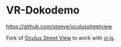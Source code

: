 VR-Dokodemo
==================
https://github.com/steeve/oculusstreetview

Fork of [Oculus Street View](http://oculusstreetview.eu.pn/) to work with [vr.js](https://github.com/benvanik/vr.js).